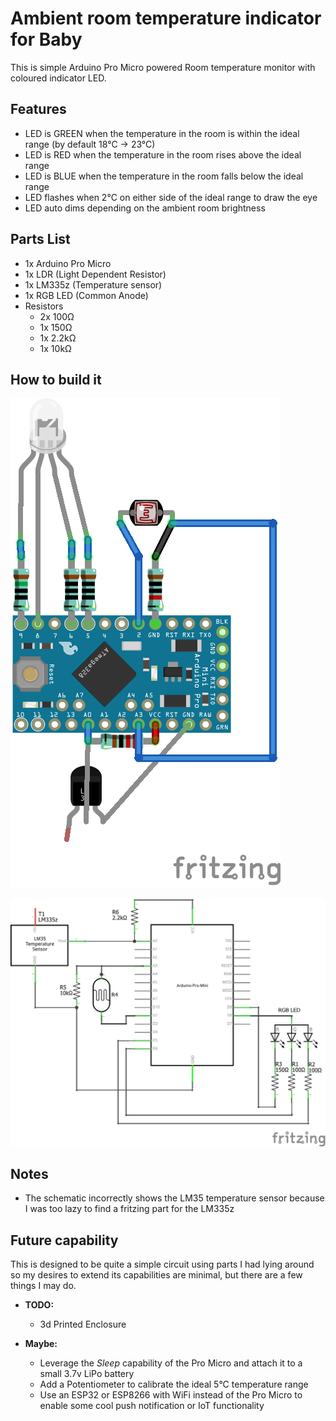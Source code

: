 # Ambient room temperature indicator for Baby

This is simple Arduino Pro Micro powered Room temperature monitor with coloured indicator LED.

## Features

* LED is GREEN when the temperature in the room is within the ideal range (by default 18°C -> 23°C)
* LED is RED when the temperature in the room rises above the ideal range
* LED is BLUE when the temperature in the room falls below the ideal range
* LED flashes when 2°C on either side of the ideal range to draw the eye
* LED auto dims depending on the ambient room brightness

## Parts List

* 1x Arduino Pro Micro
* 1x LDR (Light Dependent Resistor)
* 1x LM335z (Temperature sensor)
* 1x RGB LED (Common Anode)
* Resistors
    * 2x 100Ω
    * 1x 150Ω
    * 1x 2.2kΩ
    * 1x 10kΩ

## How to build it

![Breadboard](/Schematics/Baby%20Ambient%20Room%20Temperature%20Monitor%20(Breadboard).png)

![Schematic](/Schematics/Baby%20Ambient%20Room%20Temperature%20Monitor%20(Schematic).png)

## Notes

* The schematic incorrectly shows the LM35 temperature sensor because I was too lazy to find a fritzing part for the LM335z

## Future capability

This is designed to be quite a simple circuit using parts I had lying around so my desires to extend its capabilities are minimal, but there are a few things I may do.

* **TODO:**
    * 3d Printed Enclosure
    
* **Maybe:**
    * Leverage the _Sleep_ capability of the Pro Micro and attach it to a small 3.7v LiPo battery
    * Add a Potentiometer to calibrate the ideal 5°C temperature range
    * Use an ESP32 or ESP8266 with WiFi instead of the Pro Micro to enable some cool push notification or IoT functionality
    
